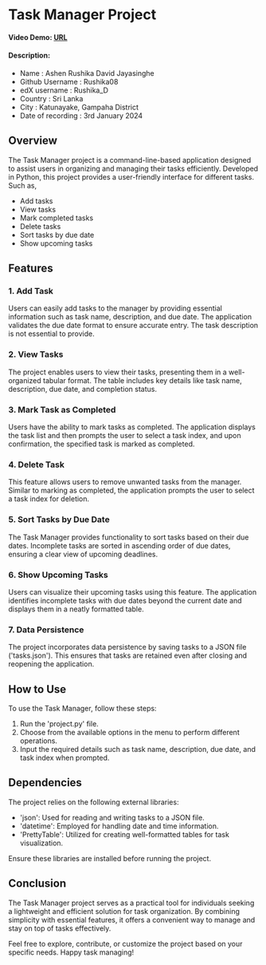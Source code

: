 # **Task Manager Project**

#### Video Demo:  [URL](https://youtu.be/e5GJse0moQI)
#### Description:

* Name                : Ashen Rushika David Jayasinghe
* Github Username     : Rushika08
* edX username        : Rushika_D
* Country             : Sri Lanka
* City                : Katunayake, Gampaha District
* Date of recording   : 3rd January 2024


## Overview
The Task Manager project is a command-line-based application designed to assist users in organizing and managing their tasks efficiently. Developed in Python, this project provides a user-friendly interface for different tasks. Such as,
* Add tasks
* View tasks
* Mark completed tasks
* Delete tasks
* Sort tasks by due date
* Show upcoming tasks

## Features
### **1. Add Task**

Users can easily add tasks to the manager by providing essential information such as task name, description, and due date. The application validates the due date format to ensure accurate entry. The task description is not essential to provide.

### **2. View Tasks**

The project enables users to view their tasks, presenting them in a well-organized tabular format. The table includes key details like task name, description, due date, and completion status.

### **3. Mark Task as Completed**

Users have the ability to mark tasks as completed. The application displays the task list and then prompts the user to select a task index, and upon confirmation, the specified task is marked as completed.

### **4. Delete Task**

This feature allows users to remove unwanted tasks from the manager. Similar to marking as completed, the application prompts the user to select a task index for deletion.

### **5. Sort Tasks by Due Date**

The Task Manager provides functionality to sort tasks based on their due dates. Incomplete tasks are sorted in ascending order of due dates, ensuring a clear view of upcoming deadlines.

### **6. Show Upcoming Tasks**

Users can visualize their upcoming tasks using this feature. The application identifies incomplete tasks with due dates beyond the current date and displays them in a neatly formatted table.

### **7. Data Persistence**

The project incorporates data persistence by saving tasks to a JSON file ('tasks.json'). This ensures that tasks are retained even after closing and reopening the application.

## How to Use

To use the Task Manager, follow these steps:

1. Run the 'project.py' file.
2. Choose from the available options in the menu to perform different operations.
3. Input the required details such as task name, description, due date, and task index when prompted.

## Dependencies

The project relies on the following external libraries:

* 'json': Used for reading and writing tasks to a JSON file.
* 'datetime': Employed for handling date and time information.
* 'PrettyTable': Utilized for creating well-formatted tables for task visualization.

Ensure these libraries are installed before running the project.

## Conclusion

The Task Manager project serves as a practical tool for individuals seeking a lightweight and efficient solution for task organization. By combining simplicity with essential features, it offers a convenient way to manage and stay on top of tasks effectively.

Feel free to explore, contribute, or customize the project based on your specific needs. Happy task managing!
